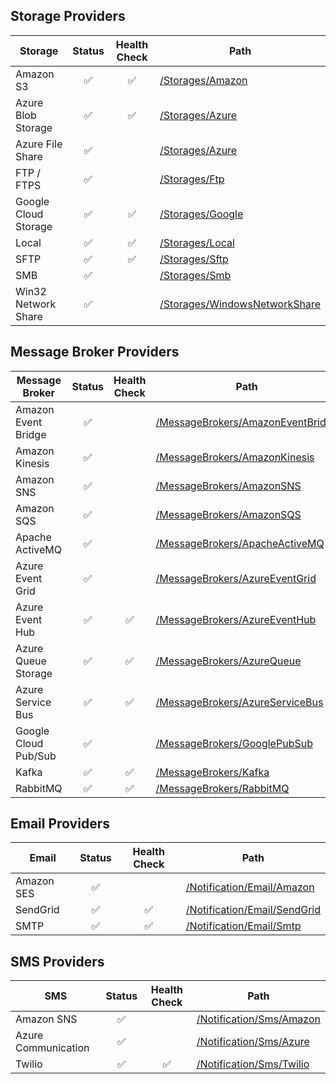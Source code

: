 ## Storage Providers
  | Storage  | Status | Health Check | Path |
  | -------- | :----: | :----------: | ---- |
  | Amazon S3 | ✅ | ✅ | [/Storages/Amazon](/src/DddDotNet/DddDotNet.Infrastructure/Storages/Amazon) |
  | Azure Blob Storage| ✅ | ✅ | [/Storages/Azure](/src/DddDotNet/DddDotNet.Infrastructure/Storages/Azure) |
  | Azure File Share | ✅ | | [/Storages/Azure](/src/DddDotNet/DddDotNet.Infrastructure/Storages/Azure) |
  | FTP / FTPS | ✅ | | [/Storages/Ftp](/src/DddDotNet/DddDotNet.Infrastructure/Storages/Ftp) |
  | Google Cloud Storage | ✅ | ✅ | [/Storages/Google](/src/DddDotNet/DddDotNet.Infrastructure/Storages/Google) |
  | Local | ✅ | ✅ | [/Storages/Local](/src/DddDotNet/DddDotNet.Infrastructure/Storages/Local) |
  | SFTP | ✅ | ✅ | [/Storages/Sftp](/src/DddDotNet/DddDotNet.Infrastructure/Storages/Sftp) |
  | SMB | ✅ | | [/Storages/Smb](/src/DddDotNet/DddDotNet.Infrastructure/Storages/Smb) |
  | Win32 Network Share | ✅ | | [/Storages/WindowsNetworkShare](/src/DddDotNet/DddDotNet.Infrastructure/Storages/WindowsNetworkShare) |
  
## Message Broker Providers
  | Message Broker  | Status | Health Check | Path |
  | --------------- | :----: | :----------: | ---- |
  | Amazon Event Bridge | ✅ | | [/MessageBrokers/AmazonEventBridge](/src/DddDotNet/DddDotNet.Infrastructure/MessageBrokers/AmazonEventBridge) |
  | Amazon Kinesis | ✅ | | [/MessageBrokers/AmazonKinesis](/src/DddDotNet/DddDotNet.Infrastructure/MessageBrokers/AmazonKinesis) |
  | Amazon SNS | ✅ | | [/MessageBrokers/AmazonSNS](/src/DddDotNet/DddDotNet.Infrastructure/MessageBrokers/AmazonSNS) |
  | Amazon SQS | ✅ | | [/MessageBrokers/AmazonSQS](/src/DddDotNet/DddDotNet.Infrastructure/MessageBrokers/AmazonSQS) |
  | Apache ActiveMQ | ✅ | | [/MessageBrokers/ApacheActiveMQ](/src/DddDotNet/DddDotNet.Infrastructure/MessageBrokers/ApacheActiveMQ) |
  | Azure Event Grid | ✅ | | [/MessageBrokers/AzureEventGrid](/src/DddDotNet/DddDotNet.Infrastructure/MessageBrokers/AzureEventGrid) |
  | Azure Event Hub | ✅ | ✅ | [/MessageBrokers/AzureEventHub](/src/DddDotNet/DddDotNet.Infrastructure/MessageBrokers/AzureEventHub) |
  | Azure Queue Storage| ✅ | ✅ | [/MessageBrokers/AzureQueue](/src/DddDotNet/DddDotNet.Infrastructure/MessageBrokers/AzureQueue) |
  | Azure Service Bus | ✅ | ✅ | [/MessageBrokers/AzureServiceBus](/src/DddDotNet/DddDotNet.Infrastructure/MessageBrokers/AzureServiceBus) |
  | Google Cloud Pub/Sub | ✅ | | [/MessageBrokers/GooglePubSub](/src/DddDotNet/DddDotNet.Infrastructure/MessageBrokers/GooglePubSub) |
  | Kafka | ✅ | ✅ | [/MessageBrokers/Kafka](/src/DddDotNet/DddDotNet.Infrastructure/MessageBrokers/Kafka) |
  | RabbitMQ | ✅ | ✅ | [/MessageBrokers/RabbitMQ](/src/DddDotNet/DddDotNet.Infrastructure/MessageBrokers/RabbitMQ) |

## Email Providers
  | Email  | Status | Health Check | Path |
  | ------ | :----: | :----------: | ---- |
  | Amazon SES | ✅ | | [/Notification/Email/Amazon](/src/DddDotNet/DddDotNet.Infrastructure/Notification/Email/Amazon) |
  | SendGrid | ✅ | ✅ | [/Notification/Email/SendGrid](/src/DddDotNet/DddDotNet.Infrastructure/Notification/Email/SendGrid) |
  | SMTP | ✅ | ✅ | [/Notification/Email/Smtp](/src/DddDotNet/DddDotNet.Infrastructure/Notification/Email/Smtp) |

## SMS Providers
  | SMS  | Status | Health Check | Path |
  | ---- | :----: | :----------: | ---- |
  | Amazon SNS | ✅ | | [/Notification/Sms/Amazon](/src/DddDotNet/DddDotNet.Infrastructure/Notification/Sms/Amazon) |
  | Azure Communication | ✅ | | [/Notification/Sms/Azure](/src/DddDotNet/DddDotNet.Infrastructure/Notification/Sms/Azure) |
  | Twilio | ✅ | ✅ | [/Notification/Sms/Twilio](/src/DddDotNet/DddDotNet.Infrastructure/Notification/Sms/Twilio) |
